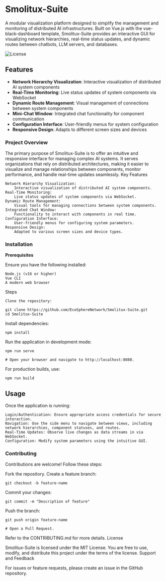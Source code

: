 # Smolitux-Suite

A modular visualization platform designed to simplify the management and monitoring of distributed AI infrastructures. Built on Vue.js with the vue-black-dashboard template, Smolitux-Suite provides an interactive GUI for visualizing network hierarchies, real-time status updates, and dynamic routes between chatbots, LLM servers, and databases.

![License](https://img.shields.io/badge/license-MIT-blue.svg)

## Features

- **Network Hierarchy Visualization**: Interactive visualization of distributed AI system components
- **Real-Time Monitoring**: Live status updates of system components via WebSocket
- **Dynamic Route Management**: Visual management of connections between system components
- **Mini-Chat Window**: Integrated chat functionality for component communication
- **Configuration Interface**: User-friendly menus for system configuration
- **Responsive Design**: Adapts to different screen sizes and devices


### Project Overview

The primary purpose of Smolitux-Suite is to offer an intuitive and responsive interface for managing complex AI systems. It serves organizations that rely on distributed architectures, making it easier to visualize and manage relationships between components, monitor performance, and handle real-time updates seamlessly.
Key Features

    Network Hierarchy Visualization:
        Interactive visualization of distributed AI system components.
    Real-Time Monitoring:
        Live status updates of system components via WebSocket.
    Dynamic Route Management:
        Visual tools for managing connections between system components.
    Integrated Chat Window:
        Functionality to interact with components in real time.
    Configuration Interface:
        User-friendly menus for configuring system parameters.
    Responsive Design:
        Adapted to various screen sizes and device types.

### Installation
**Prerequisites**

Ensure you have the following installed:

    Node.js (v16 or higher)
    Vue CLI
    A modern web browser

Steps

    Clone the repository:

    git clone https://github.com/EcoSphereNetwork/Smolitux-Suite.git
    cd Smolitux-Suite

Install dependencies:

    npm install

Run the application in development mode:

    npm run serve

    # Open your browser and navigate to http://localhost:8080.

For production builds, use:

    npm run build

## Usage

Once the application is running:

    Login/Authentication: Ensure appropriate access credentials for secure interaction.
    Navigation: Use the side menu to navigate between views, including network hierarchies, component statuses, and routes.
    Real-Time Updates: Observe live changes as data streams in via WebSocket.
    Configuration: Modify system parameters using the intuitive GUI.

### Contributing

Contributions are welcome! Follow these steps:

Fork the repository.
Create a feature branch:

    git checkout -b feature-name

Commit your changes:

    git commit -m "Description of feature"

Push the branch:

    git push origin feature-name

    # Open a Pull Request.

Refer to the CONTRIBUTING.md for more details.
License

Smolitux-Suite is licensed under the MIT License. You are free to use, modify, and distribute this project under the terms of the license.
Support and Feedback

For issues or feature requests, please create an issue in the GitHub repository.
